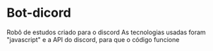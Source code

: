 # Bot-dicord
Robô de estudos criado para o discord
As tecnologias usadas foram "javascript" e a API do discord, para que o código funcione 
